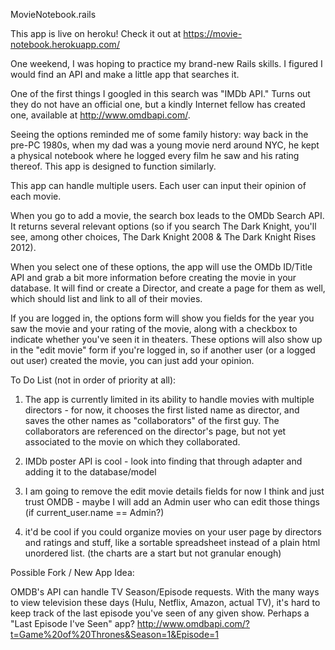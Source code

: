 MovieNotebook.rails 

This app is live on heroku! Check it out at https://movie-notebook.herokuapp.com/

One weekend, I was hoping to practice my brand-new Rails skills. I figured I would find an API and make a little app that searches it. 

One of the first things I googled in this search was "IMDb API." Turns out they do not have an official one, but a kindly Internet fellow has created one, available at http://www.omdbapi.com/. 

Seeing the options reminded me of some family history: way back in the pre-PC 1980s, when my dad was a young movie nerd around NYC, he kept a physical notebook where he logged every film he saw and his rating thereof. This app is designed to function similarly. 

This app can handle multiple users. Each user can input their opinion of each  movie. 

When you go to add a movie, the search box leads to the OMDb Search API. It returns several relevant options (so if you search The Dark Knight, you'll see, among other choices, The Dark Knight 2008 & The Dark Knight Rises 2012).

When you select one of these options, the app will use the OMDb ID/Title API and grab a bit more information before creating the movie in your database. It will find or create a Director, and create a page for them as well, which should list and link to all of their movies.

If you are logged in, the options form will show you fields for the year you saw the movie and your rating of the movie, along with a checkbox to indicate whether you've seen it in theaters. These options will also show up in the "edit movie" form if you're logged in, so if another user (or a logged out user) created the movie, you can just add your opinion. 

To Do List (not in order of priority at all):

  1) The app is currently limited in its ability to handle movies with multiple directors - for now, it chooses the first listed name as director, and saves the other names as "collaborators" of the first guy. The collaborators are referenced on the director's page, but not yet associated to the movie on which they collaborated.

  2) IMDb poster API is cool - look into finding that through adapter and adding it to the database/model

  3) I am going to remove the edit movie details fields for now I think and just trust OMDB - maybe I will add an Admin user who can edit those things (if current_user.name == Admin?)

  4) it'd be cool if you could organize movies on your user page by directors and ratings and stuff, like a sortable spreadsheet instead of a plain html unordered list. (the charts are a start but not granular enough)

Possible Fork / New App Idea:

OMDB's API can handle TV Season/Episode requests. 
With the many ways to view television these days (Hulu, Netflix, Amazon, actual TV), it's hard to keep track of the last episode you've seen of any given show. Perhaps a "Last Episode I've Seen" app? 
http://www.omdbapi.com/?t=Game%20of%20Thrones&Season=1&Episode=1
